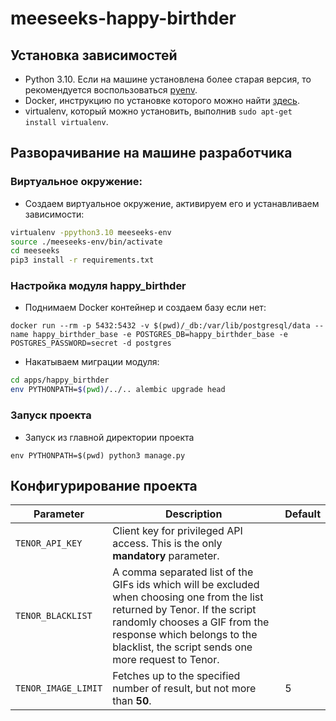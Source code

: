 # meeseeks-happy-birthder


## Установка зависимостей

* Python 3.10. Если на машине установлена более старая версия, то рекомендуется воспользоваться [pyenv](https://github.com/pyenv/).
* Docker, инструкцию по установке которого можно найти [здесь](https://docs.docker.com/install/linux/docker-ce/ubuntu/#install-docker-engine---community-1).
* virtualenv, который можно установить, выполнив `sudo apt-get install virtualenv`.

## Разворачивание на машине разработчика

### Виртуальное окружение:

* Создаем виртуальное окружение, активируем его и устанавливаем зависимости:
```bash
virtualenv -ppython3.10 meeseeks-env
source ./meeseeks-env/bin/activate
cd meeseeks
pip3 install -r requirements.txt
```

### Настройка модуля happy_birthder

* Поднимаем Docker контейнер и создаем базу если нет:

`docker run --rm -p 5432:5432 -v $(pwd)/_db:/var/lib/postgresql/data --name happy_birthder_base -e POSTGRES_DB=happy_birthder_base -e POSTGRES_PASSWORD=secret -d postgres`

* Накатываем миграции модуля:
```bash
cd apps/happy_birthder
env PYTHONPATH=$(pwd)/../.. alembic upgrade head
```

### Запуск проекта

* Запуск из главной директории проекта

`env PYTHONPATH=$(pwd) python3 manage.py`

## Конфигурирование проекта

| Parameter | Description | Default |
|-----------|-------------|---------|
| `TENOR_API_KEY` | Сlient key for privileged API access. This is the only **mandatory** parameter. | |
| `TENOR_BLACKLIST` | A comma separated list of the GIFs ids which will be excluded when choosing one from the list returned by Tenor. If the script randomly chooses a GIF from the response which belongs to the blacklist, the script sends one more request to Tenor. | |
| `TENOR_IMAGE_LIMIT` | Fetches up to the specified number of result, but not more than **50**. | 5 |